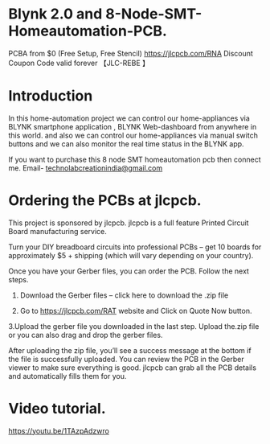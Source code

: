 # Blynk 2.0 and 8-Node-SMT-Homeautomation-PCB.

PCBA from $0 (Free Setup, Free Stencil) https://jlcpcb.com/RNA
Discount Coupon Code valid forever 【JLC-REBE 】

# Introduction
In this home-automation project we can control our home-appliances via BLYNK smartphone application , BLYNK Web-dashboard from anywhere in this world.
and also we can control our home-appliances via manual switch buttons and we can also monitor the real time status in the BLYNK app.


If you want to purchase this 8 node SMT homeautomation pcb then connect me.
Email- technolabcreationindia@gmail.com


# Ordering the PCBs at jlcpcb.
This project is sponsored by jlcpcb. jlcpcb is a full feature Printed Circuit Board manufacturing service.

Turn your DIY breadboard circuits into professional PCBs – get 10 boards for approximately $5 + shipping (which will vary depending on your country).

Once you have your Gerber files, you can order the PCB. Follow the next steps.

1. Download the Gerber files – click here to download the .zip file

2. Go to https://jlcpcb.com/RAT website and Click on Quote Now button. 

3.Upload the gerber file you downloaded in the last step. Upload the.zip file or you can also drag and drop the gerber files. 

After uploading the zip file, you’ll see a success message at the bottom if   the file is successfully uploaded. You can review the PCB in the Gerber viewer to make sure everything is good.
jlcpcb can grab all the PCB details and automatically fills them for you.


# Video tutorial.
https://youtu.be/1TAzpAdzwro
 

